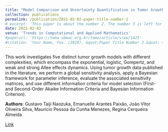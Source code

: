 ```yaml
---
title: "Model Comparison and Uncertainty Quantification in Tumor Growth"
collection: publications
permalink: /publication/2021-02-02-paper-title-number-2
# excerpt: 'This paper is about the number 2. The number 3 is left for future work.'
date: 2021-02-02
venue: 'Trends in Computational and Applied Mathematics'
#paperurl: 'https://tema.sbmac.org.br/tema/article/view/1425'
#citation: 'Your Name, You. (2010). &quot;Paper Title Number 2.&quot; <i>Journal 1</i>. 1(2).'
---
```

This work investigates five distinct tumor growth models with different complexities, which encompass the exponential, logistic, Gompertz, and weak and strong Allee effects dynamics. Using tumor growth data published in the literature, we perform a global sensitivity analysis, apply a Bayesian framework for parameter inference, evaluate the associated sensitivity matrices, and use different information criteria for model selection (First- and Second-Order Akaike Information Criteria and Bayesian Information Criterion).

**Authors**: Gustavo Taiji Naozuka, Emanuelle Arantes Paixão, João Vitor Oliveira Silva, Maurício Pessoa da Cunha Menezes, Regina Cerqueira Almeida

[Link](https://tema.sbmac.org.br/tema/article/view/1425)

